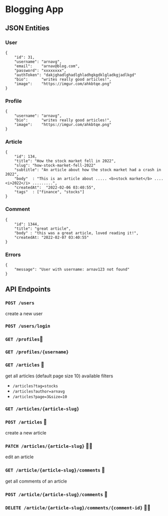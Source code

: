 # Blogging App

## JSON Entities

### User

    {
	    "id": 31,
	    "username": "arnavg",
	    "email":	"arnav@blog.com",
	    "password": "xxxxxxxx",
	    "authToken": "dakjghadlghadlghladhgkgdklgladkgjadlkgd"
	    "bio": 		"writes really good articles!",
	    "image":	"https://imgur.com/ahkbtqe.png"
    }

### Profile

    {
	    "username": "arnavg",
	    "bio": 		"writes really good articles!",
	    "image":	"https://imgur.com/ahkbtqe.png"
    }

### Article

    {
	    "id": 134,
	    "title": "How the stock market fell in 2022",
	    "slug": "how-stock-market-fell-2022"
	    "subtitle": "An article about how the stock market had a crash in 2022",
	    "body"	: "This is an article about ..... <b>stock market</b> .... <i>2022</i> .........",
	    "createdAt":  "2022-02-06 03:40:55",
	    "tags"	: ["finance", "stocks"]
    }


### Comment

    {
	    "id": 1344,
	    "title": "great article",
	    "body" : "this was a great article, loved reading it!",
	    "createdAt: "2022-02-07 03:40:55"
    }

### Errors
```
{
    "message": "User with username: arnav123 not found"
}
```

## API Endpoints

### `POST /users`
create a new user

### `POST /users/login`

### `GET /profiles`📄

### `GET /profiles/{username}`


### `GET /articles` 📄
get all articles (default page size 10)
available filters

- `/articles?tag=stocks`
- `/articles?author=arnavg`
- `/articles?page=3&size=10`

### `GET /articles/{article-slug}`

### `POST /articles` 🔐
create a new article

### `PATCH /articles/{article-slug}` 🔐👤
edit an article


### `GET /article/{article-slug}/comments` 📄
get all comments of an article

### `POST /article/{article-slug}/comments` 🔐

### `DELETE /article/{article-slug}/comments/{comment-id}` 🔐👤


